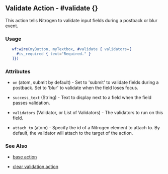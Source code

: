 <!-- dash: #validate | Event | ###:Section -->


## Validate Action - #validate {}

  This action tells Nitrogen to validate input fields during a postback or blur event.

### Usage

```erlang
   wf:wire(myButton, myTextbox, #validate { validators=[
     #is_required { text="Required." }
   ]})

```

### Attributes

   * `on` (atom, submit by default) - Set to 'submit' to validate fields during a postback. Set to 'blur' to validate when the field loses focus.

   * `success_text` (String) - Text to display next to a field when the field passes validation.

   * `validators` (Validator, or List of Validators) - The validators to run on this field.

   * `attach_to` (atom) - Specify the id of a Nitrogen element to attach to. By default, the validator will attach to the target of the action.

### See Also

 *  [base action](./action_base.md)

 *  [clear validation action](./clear_validation.md)
